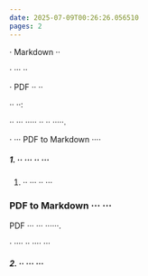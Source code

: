 ```yaml
---
date: 2025-07-09T00:26:26.056510
pages: 2
---
```


· Markdown ··

· ··· ··

· PDF ·· ··

·· ··:

·· ··· ····· ·· ·· ·····\.

· ··· PDF to Markdown ····

##### 1\. ·· ··· ·· ···

1. ·· ··· ·· ···

### PDF to Markdown ··· ···

PDF ··· ··· ······\.

· ···· ·· ···· ···

##### 2\. ·· ··· ···
